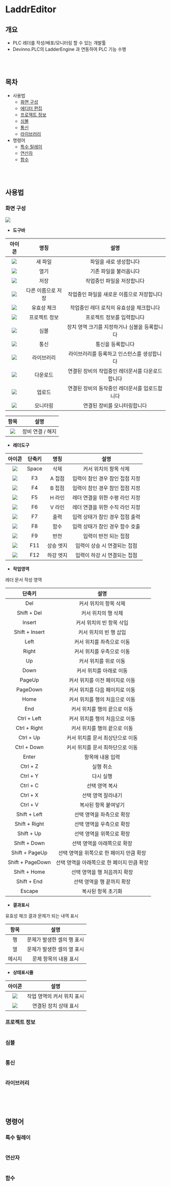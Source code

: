 # LaddrEditor

## 개요
* PLC 레더를 작성/배포/모니터링 할 수 있는 개발툴
* Devinno.PLC의 LadderEngine 과 연동하여 PLC 기능 수행

<br />
<br />  

## 목차
 * 사용법
   * [화면 구성](#화면-구성)
   * [에디터 편집](#에디터-편집)
   * [프로젝트 정보](#프로젝트-정보)
   * [심볼](#심볼)
   * [통신](#통신)
   * [라이브러리](#라이브러리)
 * 명령어
   * [특수 릴레이](#특수-릴레이)
   * [연산자](#연산자)
   * [함수](#함수)


<br />
<br />  


## 사용법

### 화면 구성
![](./imgs/화면구성.png)

* **도구바**

|아이콘|명칭|설명|
|:---:|:---:|:---:|
|![](./imgs/새파일.png)|새 파일|파일을 새로 생성합니다|
|![](./imgs/열기.png)|열기|기존 파일을 불러옵니다|
|![](./imgs/저장.png)|저장|작업중인 파일을 저장합니다|
|![](./imgs/다른이름저장.png)|다른 이름으로 저장|작업중인 파일을 새로운 이름으로 저장합니다|
|![](./imgs/체크.png)|유효성 체크|작업중인 레더 로직의 유효성을 체크합니다|
|![](./imgs/정보.png)|프로젝트 정보|프로젝트 정보를 입력합니다|
|![](./imgs/심볼.png)|심볼|장치 영역 크기를 지정하거나 심볼을 등록합니다|
|![](./imgs/통신.png)|통신|통신을 등록합니다|
|![](./imgs/라이브러리.png)|라이브러리|라이브러리를 등록하고 인스턴스를 생성합니다|
|![](./imgs/다운로드.png)|다운로드|연결된 장비의 작업중인 레더문서를 다운로드합니다|
|![](./imgs/업로드.png)|업로드|연결된 장비의 동작중인 레더문서를 업로드합니다|
|![](./imgs/모니터링.png)|모니터링|연결된 장비를 모니터링합니다|

|항목|설명|
|:---:|:---:|
|![](./imgs/연결.png)|장비 연결 / 해지|

* **레더도구**

|아이콘|단축키|명칭|설명|
|:---:|:---:|:---:|:---:|
|![](./imgs/Space.png)|Space|삭제|커서 위치의 항목 삭제|
|![](./imgs/F3.png)|F3|A 접점|입력이 참인 경우 참인 접점 지정|
|![](./imgs/F4.png)|F4|B 접점|입력이 참인 경우 참인 접점 지정|
|![](./imgs/F5.png)|F5|H 라인|레더 연결을 위한 수평 라인 지정|
|![](./imgs/F6.png)|F6|V 라인|레더 연결을 위한 수직 라인 지정|
|![](./imgs/F7.png)|F7|출력|입력 상태가 참인 경우 접점 출력|
|![](./imgs/F8.png)|F8|함수|입력 상태가 참인 경우 함수 호출|
|![](./imgs/F9.png)|F9|반전|입력이 반전 되는 접점|
|![](./imgs/F11.png)|F11|상승 엣지|입력이 상승 시 연결되는 접점|
|![](./imgs/F12.png)|F12|하강 엣지|입력이 하강 시 연결되는 접점|

* **작업영역**

레더 문서 작성 영역

|단축키|설명|
|:---:|:---:|
|Del|커서 위치의 항목 삭제|
|Shift + Del|커서 위치의 행 삭제|
|Insert|커서 위치의 빈 항목 삭입|
|Shift + Insert|커서 위치의 빈 행 삽입|
|Left|커서 위치를 좌측으로 이동|
|Right|커서 위치를 우측으로 이동|
|Up|커서 위치를 위로 이동|
|Down|커서 위치를 아래로 이동|
|PageUp|커서 위치를 이전 페이지로 이동|
|PageDown|커서 위치를 다음 페이지로 이동|
|Home|커서 위치를 행의 처음으로 이동|
|End|커서 위치를 행의 끝으로 이동|
|Ctrl + Left|커서 위치를 행의 처음으로 이동|
|Ctrl + Right|커서 위치를 행의 끝으로 이동|
|Ctrl + Up|커서 위치를 문서 최상단으로 이동|
|Ctrl + Down|커서 위치를 문서 최하단으로 이동|
|Enter|항목에 내용 입력|
|Ctrl + Z|실행 취소|
|Ctrl + Y|다시 실행|
|Ctrl + C|선택 영역 복사|
|Ctrl + X|선택 영역 잘라내기|
|Ctrl + V|복사된 항목 붙여넣기|
|Shift + Left|선택 영역을 좌측으로 확장|
|Shift + Right|선택 영역을 우측으로 확장|
|Shift + Up|선택 영역을 위쪽으로 확장|
|Shift + Down|선택 영역을 아래쪽으로 확장|
|Shift + PageUp|선택 영역을 위쪽으로 한 페이지 만큼 확장|
|Shift + PageDown|선택 영역을 아래쪽으로 한 페이지 만큼 확장|
|Shift + Home|선택 영역을 행 처음까지 확장|
|Shift + End|선택 영역을 행 끝까지 확장|
|Escape|복사된 항목 초기화|


* **결과표시**

유효성 체크 결과 문제가 되는 내역 표시

|항목|설명|
|:---:|:---:|
|행|문제가 발생한 셀의 행 표시|
|열|문제가 발생한 셀의 열 표시|
|메시지|문제 항목의 내용 표시|

* **상태표시줄**

|아이콘|설명|
|:---:|:---:|
|![](./imgs/커서상태.png)|작업 영역의 커서 위치 표시|
|![](./imgs/장치상태.png)|연결된 장치 상태 표시|

### 프로젝트 정보
```
```
### 심볼
```
```
### 통신
```
```
### 라이브러리
```
```

<br />
<br />  

## 명령어

### 특수 릴레이
```
```
### 연산자
```
```
### 함수
```
```